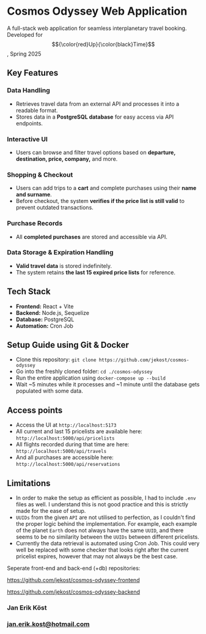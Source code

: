 # Cosmos Odyssey Web Application
A full-stack web application for seamless interplanetary travel booking. Developed for $${\color{red}Up}{\color{black}Time}$$, Spring 2025

## Key Features

### Data Handling
- Retrieves travel data from an external API and processes it into a readable format.
- Stores data in a **PostgreSQL database** for easy access via API endpoints.

### Interactive UI
- Users can browse and filter travel options based on **departure, destination, price, company,** and more.

### Shopping & Checkout
- Users can add trips to a **cart** and complete purchases using their **name and surname**.
- Before checkout, the system **verifies if the price list is still valid** to prevent outdated transactions.

### Purchase Records
- All **completed purchases** are stored and accessible via API.

### Data Storage & Expiration Handling
- **Valid travel data** is stored indefinitely.
- The system retains **the last 15 expired price lists** for reference.

## Tech Stack
- **Frontend:** React + Vite  
- **Backend:** Node.js, Sequelize  
- **Database:** PostgreSQL  
- **Automation:** Cron Job

## Setup Guide using Git & Docker
- Clone this repository: `git clone https://github.com/jekost/cosmos-odyssey`
- Go into the freshly cloned folder: `cd ./cosmos-odyssey`
- Run the entire application using `docker-compose up --build`
- Wait ~5 minutes while it processes and ~1 minute until the database gets populated with some data. 

## Access points
- Access the UI at `http://localhost:5173`
- All current and last 15 pricelists are available here: `http://localhost:5000/api/pricelists`
- All flights recorded during that time are here: `http://localhost:5000/api/travels`
- And all purchases are accessible here: `http://localhost:5000/api/reservations`

## Limitations
- In order to make the setup as efficient as possible, I had to include `.env` files as well. I understand this is not good practice and this is strictly made for the ease of setup.
- `UUIDs` from the given `API` are not utilised to perfection, as I couldn't find the proper logic behind the implementation. For example, each example of the planet `Earth` does not always have the same `UUID`, and there seems to be no similarity between the `UUIDs` between different pricelists.
- Currently the data retrieval is automated using Cron Job. This could very well be replaced with some checker that looks right after the current pricelist expires, however that may not always be the best case.



Seperate front-end and back-end (+db) repositories:

https://github.com/jekost/cosmos-odyssey-frontend

https://github.com/jekost/cosmos-odyssey-backend

### Jan Erik Köst
### jan.erik.kost@hotmail.com
